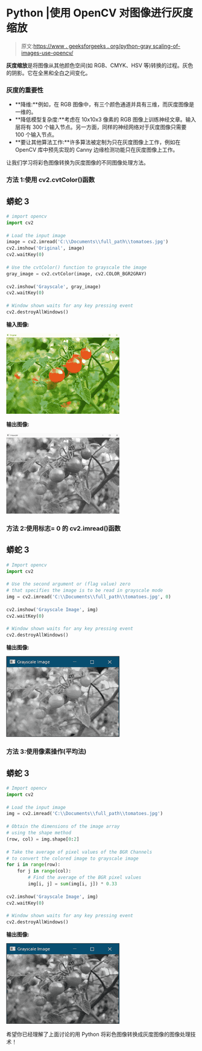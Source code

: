 # Python |使用 OpenCV 对图像进行灰度缩放

> 原文:[https://www . geeksforgeeks . org/python-gray scaling-of-images-use-opencv/](https://www.geeksforgeeks.org/python-grayscaling-of-images-using-opencv/)

**灰度缩放**是将图像从其他颜色空间(如 RGB、CMYK、HSV 等)转换的过程。灰色的阴影。它在全黑和全白之间变化。

### 灰度的重要性

*   **降维:**例如，在 RGB 图像中，有三个颜色通道并具有三维，而灰度图像是一维的。
*   **降低模型复杂度:**考虑在 10x10x3 像素的 RGB 图像上训练神经文章。输入层将有 300 个输入节点。另一方面，同样的神经网络对于灰度图像只需要 100 个输入节点。
*   **要让其他算法工作:**许多算法被定制为只在灰度图像上工作，例如在 OpenCV 库中预先实现的 Canny 边缘检测功能只在灰度图像上工作。

让我们学习将彩色图像转换为灰度图像的不同图像处理方法。

### 方法 1:使用 cv2.cvtColor()函数

## 蟒蛇 3

```py
# import opencv
import cv2

# Load the input image
image = cv2.imread('C:\\Documents\\full_path\\tomatoes.jpg')
cv2.imshow('Original', image)
cv2.waitKey(0)

# Use the cvtColor() function to grayscale the image
gray_image = cv2.cvtColor(image, cv2.COLOR_BGR2GRAY)

cv2.imshow('Grayscale', gray_image)
cv2.waitKey(0) 

# Window shown waits for any key pressing event
cv2.destroyAllWindows()
```

**输入图像:**

![](img/d7d3863089d2a73a8e6e6e22707d4240.png)

**输出图像:**

![](img/26e9663e58ce08c6f1b3276964806ebd.png)

### 方法 2:使用标志= 0 的 cv2.imread()函数

## 蟒蛇 3

```py
# Import opencv
import cv2

# Use the second argument or (flag value) zero
# that specifies the image is to be read in grayscale mode
img = cv2.imread('C:\\Documents\\full_path\\tomatoes.jpg', 0)

cv2.imshow('Grayscale Image', img)
cv2.waitKey(0)

# Window shown waits for any key pressing event
cv2.destroyAllWindows()
```

**输出图像:**

![](img/00d11ad1c0e4c9cbe785600a43bbe475.png)

### 方法 3:使用像素操作(平均法)

## 蟒蛇 3

```py
# Import opencv
import cv2

# Load the input image
img = cv2.imread('C:\\Documents\\full_path\\tomatoes.jpg')

# Obtain the dimensions of the image array
# using the shape method
(row, col) = img.shape[0:2]

# Take the average of pixel values of the BGR Channels
# to convert the colored image to grayscale image
for i in range(row):
    for j in range(col):
        # Find the average of the BGR pixel values
        img[i, j] = sum(img[i, j]) * 0.33

cv2.imshow('Grayscale Image', img)
cv2.waitKey(0)

# Window shown waits for any key pressing event
cv2.destroyAllWindows()
```

**输出图像:**

![](img/174a6d80bb700378f58e98d836d8cb35.png)

希望你已经理解了上面讨论的用 Python 将彩色图像转换成灰度图像的图像处理技术！